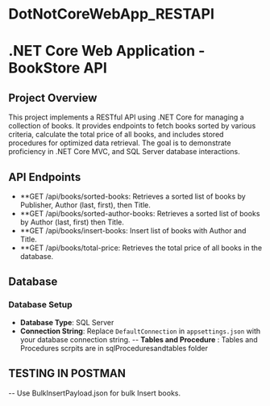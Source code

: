 # DotNotCoreWebApp_RESTAPI

# .NET Core Web Application - BookStore API

## Project Overview
This project implements a RESTful API using .NET Core for managing a collection of books. It provides endpoints to fetch books sorted by various criteria, calculate the total price of all books, and includes stored procedures for optimized data retrieval. The goal is to demonstrate proficiency in .NET Core MVC, and SQL Server database interactions.

## API Endpoints
- **GET /api/books/sorted-books: Retrieves a sorted list of books by Publisher, Author (last, first), then Title.
- **GET /api/books/sorted-author-books: Retrieves a sorted list of books by Author (last, first) then Title.
- **GET /api/books/insert-books: Insert list of books with Author and Title.
- **GET /api/books/total-price: Retrieves the total price of all books in the database.

## Database
### Database Setup
- **Database Type**: SQL Server
- **Connection String**: Replace `DefaultConnection` in `appsettings.json` with your database connection string.
-- **Tables and Procedure** : Tables and Procedures scrpits are in sqlProceduresandtables folder
  
## TESTING IN POSTMAN
-- Use BulkInsertPayload.json for bulk Insert books.
